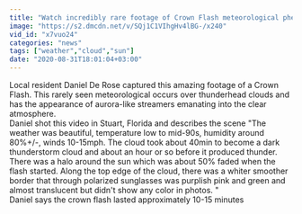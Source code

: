 ```yaml
---
title: "Watch incredibly rare footage of Crown Flash meteorological phenomenon over Florida"
image: "https://s2.dmcdn.net/v/SQj1C1VIhgHv4lBG-/x240"
vid_id: "x7vuo24"
categories: "news"
tags: ["weather","cloud","sun"]
date: "2020-08-31T18:01:04+03:00"
---
```

Local resident Daniel De Rose captured this amazing footage of a Crown Flash. This rarely seen meteorological occurs over thunderhead clouds and has the appearance of aurora-like streamers emanating into the clear atmosphere.  <br>Daniel shot this video in Stuart, Florida and describes the scene &quot;The weather was beautiful, temperature low to mid-90s, humidity around 80%+/-, winds 10-15mph. The cloud took about 40min  to become a dark thunderstorm cloud and about an hour or so before it produced thunder. There was a halo around the sun which was about 50% faded when the flash started. Along the top edge of the cloud, there was a whiter smoother border that through polarized sunglasses was purplish pink and green and almost translucent but didn't show any color in photos. &quot;  <br>Daniel says the crown flash lasted approximately 10-15 minutes
